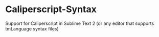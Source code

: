 Caliperscript-Syntax
====================

Support for Caliperscript in Sublime Text 2 (or any editor that supports tmLanguage syntax files)